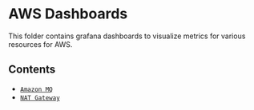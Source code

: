 # AWS Dashboards
This folder contains grafana dashboards to visualize metrics for various resources for AWS.

## Contents
*  [`Amazon MQ`](AmazonMQ)
*  [`NAT Gateway`](NATGateway)